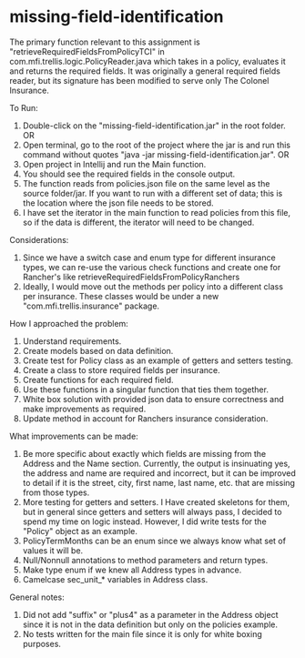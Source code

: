 # missing-field-identification

The primary function relevant to this assignment is "retrieveRequiredFieldsFromPolicyTCI" in 
com.mfi.trellis.logic.PolicyReader.java which takes in a policy, evaluates it and returns
the required fields. 
It was originally a general required fields reader, but its signature has been modified to serve
only The Colonel Insurance.

To Run:
1) Double-click on the "missing-field-identification.jar" in the root folder.
   OR
1) Open terminal, go to the root of the project where the jar is and run this command without quotes
   "java -jar missing-field-identification.jar".
   OR
1) Open project in Intellij and run the Main function.
2) You should see the required fields in the console output.
2) The function reads from policies.json file on the same level as the source folder/jar. If
   you want to run with a different set of data; this is the location where the json file
   needs to be stored.
3) I have set the iterator in the main function to read policies from this file,
   so if the data is different, the iterator will need to be changed.

Considerations:
1) Since we have a switch case and enum type for different insurance types, we can re-use the
   various check functions and create one for Rancher's like retrieveRequiredFieldsFromPolicyRanchers
2) Ideally, I would move out the methods per policy into a different class per insurance.
   These classes would be under a new "com.mfi.trellis.insurance" package.

How I approached the problem:
1) Understand requirements.
2) Create models based on data definition.
3) Create test for Policy class as an example of getters and setters testing.
4) Create a class to store required fields per insurance.
5) Create functions for each required field.
6) Use these functions in a singular function that ties them together.
7) White box solution with provided json data to ensure correctness and make improvements as required.
8) Update method in account for Ranchers insurance consideration.

What improvements can be made:
1) Be more specific about exactly which fields are missing from the Address and the Name section.
   Currently, the output is insinuating yes, the address and name are required and incorrect,
   but it can be improved to detail if it is the street, city, first name, last name, etc. that 
   are missing from those types.
2) More testing for getters and setters. I Have created skeletons for them, but in general since getters and setters 
   will always pass, I decided to spend my time on logic instead. However, I did write tests for the "Policy" object as an example.
3) PolicyTermMonths can be an enum since we always know what set of values it will be.
4) Null/Nonnull annotations to method parameters and return types.
5) Make type enum if we knew all Address types in advance.
6) Camelcase sec_unit_* variables in Address class.
   
General notes:
1) Did not add "suffix" or "plus4" as a parameter in the Address object since it is not in the 
   data definition but only on the policies example.
2) No tests written for the main file since it is only for white boxing purposes.